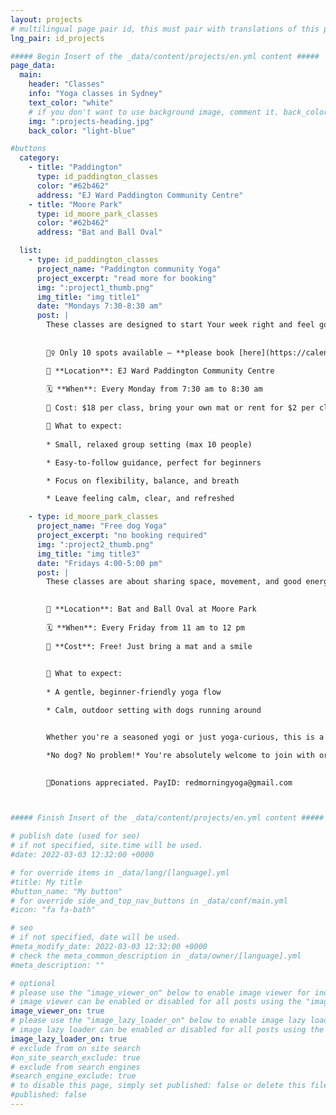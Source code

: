 ```yaml
---
layout: projects
# multilingual page pair id, this must pair with translations of this page. (This name must be unique)
lng_pair: id_projects

##### Begin Insert of the _data/content/projects/en.yml content #####
page_data:
  main:
    header: "Classes"
    info: "Yoga classes in Sydney"
    text_color: "white"
    # if you don't want to use background image, comment it. back_color will be activated.
    img: ":projects-heading.jpg"
    back_color: "light-blue"

#buttons
  category:
    - title: "Paddington"
      type: id_paddington_classes
      color: "#62b462"
      address: "EJ Ward Paddington Community Centre"
    - title: "Moore Park"
      type: id_moore_park_classes
      color: "#62b462"
      address: "Bat and Ball Oval"

  list:
    - type: id_paddington_classes
      project_name: "Paddington community Yoga"
      project_excerpt: "read more for booking"
      img: ":project1_thumb.png"
      img_title: "img title1"
      date: "Mondays 7:30-8:30 am"
      post: |
        These classes are designed to start Your week right and feel good in your own skin.
        
        
        🧘‍♀️ Only 10 spots available – **please book [here](https://calendly.com/redmorningyoga/community-yoga-at-paddington-1).**

        📍 **Location**: EJ Ward Paddington Community Centre
        
        🗓️ **When**: Every Monday from 7:30 am to 8:30 am
        
        💸 Cost: $18 per class, bring your own mat or rent for $2 per class. **First class is free!**

        🌿 What to expect:
        
        * Small, relaxed group setting (max 10 people)

        * Easy-to-follow guidance, perfect for beginners

        * Focus on flexibility, balance, and breath

        * Leave feeling calm, clear, and refreshed

    - type: id_moore_park_classes
      project_name: "Free dog Yoga"
      project_excerpt: "no booking required"
      img: ":project2_thumb.png"
      img_title: "img title3"
      date: "Fridays 4:00-5:00 pm"
      post: |
        These classes are about sharing space, movement, and good energy with your body and pup!
        

        📍 **Location**: Bat and Ball Oval at Moore Park 
        
        🗓️ **When**: Every Friday from 11 am to 12 pm
        
        💸 **Cost**: Free! Just bring a mat and a smile 

        
        🐾 What to expect:
        
        * A gentle, beginner-friendly yoga flow

        * Calm, outdoor setting with dogs running around


        Whether you're a seasoned yogi or just yoga-curious, this is a light-hearted, community-focused way to unwind with your dog and meet other locals who love         movement and furry companions. All dogs welcome — big, small, sleepy, or silly. 

        *No dog? No problem!* You're absolutely welcome to join with or without a furry friend — it's all about connection and community.

        
        🙏Donations appreciated. PayID: redmorningyoga@gmail.com



##### Finish Insert of the _data/content/projects/en.yml content #####

# publish date (used for seo)
# if not specified, site.time will be used.
#date: 2022-03-03 12:32:00 +0000

# for override items in _data/lang/[language].yml
#title: My title
#button_name: "My button"
# for override side_and_top_nav_buttons in _data/conf/main.yml
#icon: "fa fa-bath"

# seo
# if not specified, date will be used.
#meta_modify_date: 2022-03-03 12:32:00 +0000
# check the meta_common_description in _data/owner/[language].yml
#meta_description: ""

# optional
# please use the "image_viewer_on" below to enable image viewer for individual pages or posts (_posts/ or [language]/_posts folders).
# image viewer can be enabled or disabled for all posts using the "image_viewer_posts: true" setting in _data/conf/main.yml.
image_viewer_on: true
# please use the "image_lazy_loader_on" below to enable image lazy loader for individual pages or posts (_posts/ or [language]/_posts folders).
# image lazy loader can be enabled or disabled for all posts using the "image_lazy_loader_posts: true" setting in _data/conf/main.yml.
image_lazy_loader_on: true
# exclude from on site search
#on_site_search_exclude: true
# exclude from search engines
#search_engine_exclude: true
# to disable this page, simply set published: false or delete this file
#published: false
---
```

